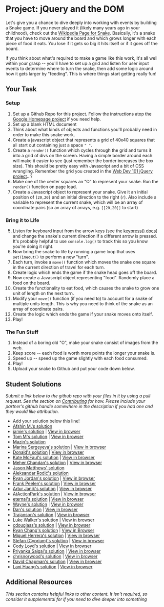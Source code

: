 # Project: jQuery and the DOM

Let's give you a chance to dive deeply into working with events by building a Snake game.  If you never played it (likely many years ago in your childhood), check out the [Wikipedia Page for Snake](http://en.wikipedia.org/wiki/Snake_(video_game)).  Basically, it's a snake that you have to move around the board and which grows longer with each piece of food it eats.  You lose if it gets so big it hits itself or if it goes off the board.

If you think about what's required to make a game like this work, it's all well within your grasp -- you'll have to set up a grid and listen for user input events to determine where to turn the snake, then add some logic around how it gets larger by "feeding".  This is where things start getting really fun!

## Your Task

### Setup

1. Set up a Github Repo for this project.  Follow the instructions atop the [Google Homepage project](/web-development-101/html-css) if you need help.
1. Set up a blank HTML document
2. Think about what kinds of objects and functions you'll probably need in order to make this snake work.
2. Create a javascript object that represents a grid of 40x40 squares that all start out containing just a space `" "`.  
3. Create a `render()` function which cycles through the grid and turns it into a grid of divs on the screen.  Having a simple border around each will make it easier to see (just remember the border increases the box size).  This should be pretty easy with Javascript and a bit of CSS wrangling.  Remember the grid you created in the [Web Dev 101 jQuery project](/web-development-101/javascript-and-jquery)...?
3. Make one of the center squares an "O" to represent your snake.  Run the `render()` function on page load.
4. Create a Javascript object to represent your snake.  Give it an initial position of `[20,20]` and an initial direction to the right (`r`).  Also include a variable to represent the current snake, which will be an array of coordinate pairs (so an array of arrays, e.g. `[[20,20]]` to start)

### Bring it to Life

5. Listen for keyboard input from the arrow keys (see the [keypress() docs](http://api.jquery.com/keypress/)) and change the snake's current direction if a different arrow is pressed.  It's probably helpful to use `console.log()` to track this so you know you're doing it right.
5. Now bring the snake to life by running a game loop that uses `setTimeout()` to perform a new "turn". 
6. Each turn, invoke a `move()` function which moves the snake one square in the current direction of travel for each turn.
6. Create logic which ends the game if the snake head goes off the board.
7. Now create a Javascript object representing "food".  Randomly place a food on the board.
8. Create the functionality to eat food, which causes the snake to grow one unit of length on the next turn.
9. Modify your `move()` function (if you need to) to account for a snake of multiple units length.  This is why you need to think of the snake as an array of coordinate pairs.
10. Create the logic which ends the game if your snake moves onto itself.
11. Play! 

### The Fun Stuff

1. Instead of a boring old "O", make your snake consist of images from the web.
2. Keep score -- each food is worth more points the longer your snake is.
3. Speed up -- speed up the game slightly with each food consumed.
4. Play!
12. Upload your snake to Github and put your code down below.


## Student Solutions

*Submit a link below to the github repo with your files in it by using a pull request.  See the section on [Contributing](http://github.com/TheOdinProject/curriculum/blob/master/contributing.md) for how.  Please include your partner's github handle somewhere in the description if you had one and they would like attribution.*

* Add your solution below this line!
* [Afshin M.'s solution](https://github.com/afshinator/js-snake)
* [jamie's solution](https://github.com/Jberczel/odin-javascript/tree/master/snake) | [View in browser](http://jsfiddle.net/Jberczel/xvEt5/)
* [Tom M's solution](https://github.com/tim5046/projectOdin/tree/master/Javascript/Snake) | [View in browser](http://htmlpreview.github.io/?https://github.com/tim5046/projectOdin/blob/master/Javascript/Snake/index.html)
* [Mazin's solution](https://github.com/muzfuz/JS_Snake)
* [Marina Sergeyeva's solution](https://github.com/imousterian/OdinProject/tree/master/Project5_3_Snake) | [View in browser](http://htmlpreview.github.io/?https://github.com/imousterian/OdinProject/blob/master/Project5_3_Snake/index.html)
* [Donald's solution](https://github.com/donaldali/odin-js-jquery/tree/master/snake) | [View in browser](http://htmlpreview.github.io/?https://github.com/donaldali/odin-js-jquery/blob/master/snake/index.html)
* [Kate McFaul's solution](https://github.com/craftykate/odin-project/tree/master/Chapter_06-JavaScript_and_jQuery/snake) | [View in browser](http://katemcfaul.com/snake)
*  [Meher Chandan's solution](https://github.com/meherchandan/Snake) | [View in browser](http://htmlpreview.github.io/?https://github.com/meherchandan/Snake/blob/master/index.html)
*  [Jason Matthews' solution](https://jsfiddle.net/e2zhssyj/13/)
*  [Aleksandar Rodić's solution](https://github.com/rodic/TOP---js-assignments/tree/master/Project%20-%20jQuery%20and%20the%20DOM)
*  [Ryan Jordan's solution](https://github.com/krjordan/odin-project/tree/master/snake-clone) | [View in browser](http://htmlpreview.github.io/?https://github.com/krjordan/odin-project/tree/master/snake-clone/index.html)
*  [Frank Peelen's solution](https://github.com/FrankPeelen/Snake-Browser-JS) | [View in browser](http://rawgit.com/FrankPeelen/Snake-Browser-JS/master/index.html)
*  [Artur Janik's solution](https://github.com/ArturJanik/TOPJS/tree/master/Project3) | [View in browser](https://rawgit.com/ArturJanik/TOPJS/master/Project3/index.html)
*  [AtActionPark's solution](https://github.com/AtActionPark/odin_jquery_and_the_dom) | [View in browser](http://htmlpreview.github.io/?https://github.com/AtActionPark/odin_jquery_and_the_dom/blob/master/index.html)
*  [eternal's solution](https://github.com/3ternal/snake) | [View in browser](http://htmlpreview.github.io/?https://github.com/3ternal/snake/blob/master/index.html)
*  [Wayne's solution](https://github.com/wayneho/snake) | [View in browser](https://rawgit.com/wayneho/snake/master/index.html)
*  [Dan's solution](https://github.com/vickerdj/snake) | [View in browser](http://vickerdj.github.io/snake/)
*  [Trajanson's solution](https://github.com/Trajanson/snake-js) | [View in browser](http://projects.trajanson.com/js-snake/)
*  [Luke Walker's solution](https://github.com/ubershibs/odin-js-course/tree/master/snake) | [View in browser](https://htmlpreview.github.io/?https://github.com/ubershibs/odin-js-course/blob/master/snake/index.html)
*  [cdouglass's solution](https://github.com/cdouglass/odin-project-exercises/tree/master/javascript/snake) | [View in browser](https://rawgit.com/cdouglass/odin-project-exercises/master/javascript/snake/app/snake.html)
*  [Ryan Chang's solution](https://github.com/chang-ryan/javascript-fun/tree/master/js-snake) | [View in Browser](https://rawgit.com/chang-ryan/javascript-fun/master/js-snake/index.html)
*  [Miguel Herrera's solution](https://github.com/migueloherrera/jquery-snake) | [View in browser](http://htmlpreview.github.io/?https://github.com/migueloherrera/jquery-snake/blob/master/index.html)
*  [Stefan (Cyprium)'s solution](https://github.com/dev-cyprium/snake/blob/master/index.html) | [View in browser](http://htmlpreview.github.io/?https://github.com/dev-cyprium/snake/blob/master/index.html)
* [Cody Loyd's solution](https://github.com/codyloyd/javascriptSnake) | [View in browser](http://codyloyd.com/javascriptSnake/)
* [Priyanka Saigal's solution](https://github.com/psaigal/Snake) | [View in browser](http://htmlpreview.github.io/?https://github.com/psaigal/Snake/blob/master/snake.html)
* [chrisnorwood's solution](https://github.com/chrisnorwood/js-snake) | [View in browser](https://chrisnorwood.github.io/js-snake/)
* [David Chapman's solution](https://github.com/davidchappy/snake) | [View in browser](https://davidchappy.github.io/snake/snake.html)
* [Lani Huang's solution](https://github.com/laniywh/the-odin-project/tree/master/js/snake) | [View in browser](http://cdn.rawgit.com/laniywh/the-odin-project/master/js/snake/index.html)



## Additional Resources

*This section contains helpful links to other content. It isn't required, so consider it supplemental for if you need to dive deeper into something*

